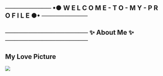 ## ────────── •● W E L C O M E - T O - M Y - P R O F I L E ●• ──────────
## ────────────────── ✨ About Me ✨ ──────────────────


## My Love Picture
![](https://cdn.discordapp.com/attachments/831877886680104971/905424865190899723/Konachan.com_-_323955_sample.jpg)
